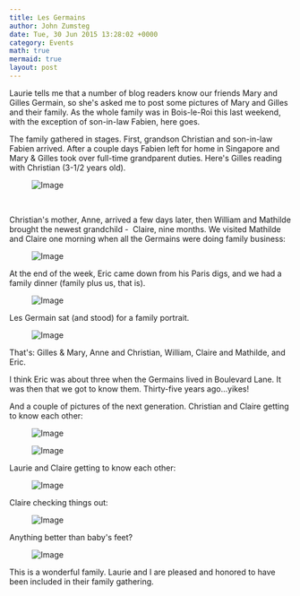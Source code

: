 ```yaml
---
title: Les Germains
author: John Zumsteg
date: Tue, 30 Jun 2015 13:28:02 +0000
category: Events
math: true
mermaid: true
layout: post
---
```

Laurie tells me that a number of blog readers know our friends Mary and Gilles Germain, so she's asked me to post some pictures of Mary and Gilles and their family. As the whole family was in Bois-le-Roi this last weekend, with the exception of son-in-law Fabien, here goes.

The family gathered in stages. First, grandson Christian and son-in-law Fabien arrived. After a couple days Fabien left for home in Singapore and Mary &amp; Gilles took over full-time grandparent duties. Here's Gilles reading with Christian (3-1/2 years old).

<figure class = "landscape">
	<img src="{{"/assets/images/2015/06/DSC05597-1.jpg" | prepend: site.baseurl | prepend: site.url }}" alt="Image" />
	<figcaption></figcaption>
</figure>



&nbsp;

Christian's mother, Anne, arrived a few days later, then William and Mathilde brought the newest grandchild -  Claire, nine months. We visited Mathilde and Claire one morning when all the Germains were doing family business:

<figure class = "portrait">
	<img src="{{"/assets/images/2015/06/DSC06035-1.jpg" | prepend: site.baseurl | prepend: site.url }}" alt="Image" />
	<figcaption></figcaption>
</figure>

At the end of the week, Eric came down from his Paris digs, and we had a family dinner (family plus us, that is).

<figure class = "portrait">
	<img src="{{"/assets/images/2015/06/DSC06298-6.jpg" | prepend: site.baseurl | prepend: site.url }}" alt="Image" />
	<figcaption></figcaption>
</figure>

Les Germain sat (and stood) for a family portrait.

<figure class = "portrait">
	<img src="{{"/assets/images/2015/06/DSC06168-2.jpg" | prepend: site.baseurl | prepend: site.url }}" alt="Image" />
	<figcaption></figcaption>
</figure>

That's: Gilles &amp; Mary, Anne and Christian, William, Claire and Mathilde, and Eric.

I think Eric was about three when the Germains lived in Boulevard Lane. It was then that we got to know them. Thirty-five years ago...yikes!

And a couple of pictures of the next generation. Christian and Claire getting to know each other:

<figure class = "portrait">
	<img src="{{"/assets/images/2015/06/DSC06210-5.jpg" | prepend: site.baseurl | prepend: site.url }}" alt="Image" />
	<figcaption></figcaption>
</figure>

 <figure class = "landscape">
	<img src="{{"/assets/images/2015/06/DSC06202-4.jpg" | prepend: site.baseurl | prepend: site.url }}" alt="Image" />
	<figcaption></figcaption>
</figure>



Laurie and Claire getting to know each other:

<figure class = "portrait">
	<img src="{{"/assets/images/2015/06/DSC06030-1.jpg" | prepend: site.baseurl | prepend: site.url }}" alt="Image" />
	<figcaption></figcaption>
</figure>



Claire checking things out:

<figure class = "landscape">
	<img src="{{"/assets/images/2015/06/DSC08683-1.jpg" | prepend: site.baseurl | prepend: site.url }}" alt="Image" />
	<figcaption></figcaption>
</figure>

Anything better than baby's feet?

<figure class = "portrait">
	<img src="{{"/assets/images/2015/06/DSC06184-3.jpg" | prepend: site.baseurl | prepend: site.url }}" alt="Image" />
	<figcaption></figcaption>
</figure>

This is a wonderful family. Laurie and I are pleased and honored to have been included in their family gathering.

&nbsp;

&nbsp;

&nbsp;

&nbsp;

&nbsp;

&nbsp;
